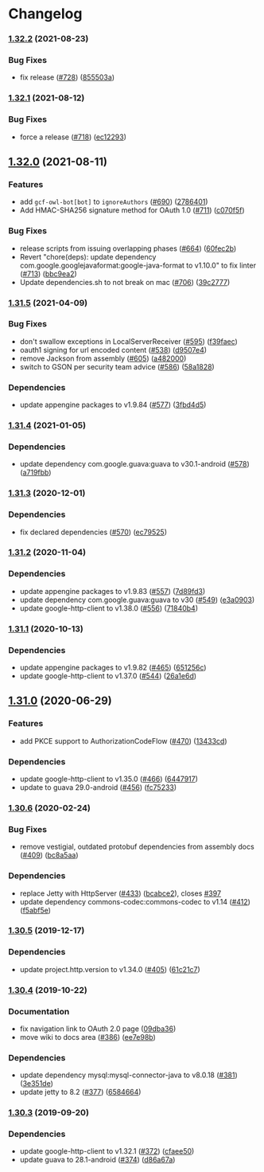 # Changelog

### [1.32.2](https://www.github.com/googleapis/google-oauth-java-client/compare/v1.32.1...v1.32.2) (2021-08-23)


### Bug Fixes

* fix release ([#728](https://www.github.com/googleapis/google-oauth-java-client/issues/728)) ([855503a](https://www.github.com/googleapis/google-oauth-java-client/commit/855503afa55def3192e2bdaf7247aa2484a2abbd))

### [1.32.1](https://www.github.com/googleapis/google-oauth-java-client/compare/v1.32.0...v1.32.1) (2021-08-12)


### Bug Fixes

* force a release ([#718](https://www.github.com/googleapis/google-oauth-java-client/issues/718)) ([ec12293](https://www.github.com/googleapis/google-oauth-java-client/commit/ec122937c496396dad90ac05d71814342c611e70))

## [1.32.0](https://www.github.com/googleapis/google-oauth-java-client/compare/v1.31.5...v1.32.0) (2021-08-11)


### Features

* add `gcf-owl-bot[bot]` to `ignoreAuthors` ([#690](https://www.github.com/googleapis/google-oauth-java-client/issues/690)) ([2786401](https://www.github.com/googleapis/google-oauth-java-client/commit/27864015793eab524c83ba4fc345a1afc27d7a95))
* Add HMAC-SHA256 signature method for OAuth 1.0 ([#711](https://www.github.com/googleapis/google-oauth-java-client/issues/711)) ([c070f5f](https://www.github.com/googleapis/google-oauth-java-client/commit/c070f5f27d8034f681b7fc9a43825cfc7fd6f06f))


### Bug Fixes

* release scripts from issuing overlapping phases ([#664](https://www.github.com/googleapis/google-oauth-java-client/issues/664)) ([60fec2b](https://www.github.com/googleapis/google-oauth-java-client/commit/60fec2b9bbd5d632dff155a45a2ed0fa2f261c45))
* Revert "chore(deps): update dependency com.google.googlejavaformat:google-java-format to v1.10.0" to fix linter ([#713](https://www.github.com/googleapis/google-oauth-java-client/issues/713)) ([bbc9ea2](https://www.github.com/googleapis/google-oauth-java-client/commit/bbc9ea2865f30a12402869e427bc6ae3ebffc588))
* Update dependencies.sh to not break on mac ([#706](https://www.github.com/googleapis/google-oauth-java-client/issues/706)) ([39c2777](https://www.github.com/googleapis/google-oauth-java-client/commit/39c2777543ca46dc2e4c12bd5469e829c9a85c37))

### [1.31.5](https://www.github.com/googleapis/google-oauth-java-client/compare/v1.31.4...v1.31.5) (2021-04-09)


### Bug Fixes

* don't swallow exceptions in LocalServerReceiver ([#595](https://www.github.com/googleapis/google-oauth-java-client/issues/595)) ([f39faec](https://www.github.com/googleapis/google-oauth-java-client/commit/f39faec9980fa65602a216fbf34555b744139443))
* oauth1 signing for url encoded content ([#538](https://www.github.com/googleapis/google-oauth-java-client/issues/538)) ([d9507e4](https://www.github.com/googleapis/google-oauth-java-client/commit/d9507e4c367cc870b811e28e3b206ef4661c67d8))
* remove Jackson from assembly ([#605](https://www.github.com/googleapis/google-oauth-java-client/issues/605)) ([a482000](https://www.github.com/googleapis/google-oauth-java-client/commit/a482000eddf3c056f57492487c4a2f1e2f81feeb))
* switch to GSON per security team advice ([#586](https://www.github.com/googleapis/google-oauth-java-client/issues/586)) ([58a1828](https://www.github.com/googleapis/google-oauth-java-client/commit/58a1828e8e291c59494893b2632c294dffe98b23))


### Dependencies

* update appengine packages to v1.9.84 ([#577](https://www.github.com/googleapis/google-oauth-java-client/issues/577)) ([3fbd4d5](https://www.github.com/googleapis/google-oauth-java-client/commit/3fbd4d5205215447969adb7fa93a46f309eed4a5))

### [1.31.4](https://www.github.com/googleapis/google-oauth-java-client/compare/v1.31.3...v1.31.4) (2021-01-05)


### Dependencies

* update dependency com.google.guava:guava to v30.1-android ([#578](https://www.github.com/googleapis/google-oauth-java-client/issues/578)) ([a719fbb](https://www.github.com/googleapis/google-oauth-java-client/commit/a719fbb03701938aac125f456153433e41b69393))

### [1.31.3](https://www.github.com/googleapis/google-oauth-java-client/compare/v1.31.2...v1.31.3) (2020-12-01)


### Dependencies

* fix declared dependencies ([#570](https://www.github.com/googleapis/google-oauth-java-client/issues/570)) ([ec79525](https://www.github.com/googleapis/google-oauth-java-client/commit/ec79525da8bc50d4cb641a87c186a5870a61afd4))

### [1.31.2](https://www.github.com/googleapis/google-oauth-java-client/compare/v1.31.1...v1.31.2) (2020-11-04)


### Dependencies

* update appengine packages to v1.9.83 ([#557](https://www.github.com/googleapis/google-oauth-java-client/issues/557)) ([7d89fd3](https://www.github.com/googleapis/google-oauth-java-client/commit/7d89fd36810e5c29073e0ab571e7e433d4473996))
* update dependency com.google.guava:guava to v30 ([#549](https://www.github.com/googleapis/google-oauth-java-client/issues/549)) ([e3a0903](https://www.github.com/googleapis/google-oauth-java-client/commit/e3a0903fc405ea6fa86e62032dfb2a9fc9a23d1f))
* update google-http-client to v1.38.0 ([#556](https://www.github.com/googleapis/google-oauth-java-client/issues/556)) ([71840b4](https://www.github.com/googleapis/google-oauth-java-client/commit/71840b44348f70f9c1e226f51aae3761d71dc341))

### [1.31.1](https://www.github.com/googleapis/google-oauth-java-client/compare/v1.31.0...v1.31.1) (2020-10-13)


### Dependencies

* update appengine packages to v1.9.82 ([#465](https://www.github.com/googleapis/google-oauth-java-client/issues/465)) ([651256c](https://www.github.com/googleapis/google-oauth-java-client/commit/651256caaaa0f760c6e098d6dae10b0c939564d4))
* update google-http-client to v1.37.0 ([#544](https://www.github.com/googleapis/google-oauth-java-client/issues/544)) ([26a1e6d](https://www.github.com/googleapis/google-oauth-java-client/commit/26a1e6d17f984cc6c3d5a9d7dbfe984eda2c27bd))

## [1.31.0](https://www.github.com/googleapis/google-oauth-java-client/compare/v1.30.6...v1.31.0) (2020-06-29)


### Features

* add PKCE support to AuthorizationCodeFlow ([#470](https://www.github.com/googleapis/google-oauth-java-client/issues/470)) ([13433cd](https://www.github.com/googleapis/google-oauth-java-client/commit/13433cd7dd06267fc261f0b1d4764f8e3432c824))


### Dependencies

* update google-http-client to v1.35.0 ([#466](https://www.github.com/googleapis/google-oauth-java-client/issues/466)) ([6447917](https://www.github.com/googleapis/google-oauth-java-client/commit/6447917c657a5ae4267afbab74dfdb890bbfbf28))
* update to guava 29.0-android ([#456](https://www.github.com/googleapis/google-oauth-java-client/issues/456)) ([fc75233](https://www.github.com/googleapis/google-oauth-java-client/commit/fc752336af9cbdb9b2ed816a63d7bd3d8d1e2778))

### [1.30.6](https://www.github.com/googleapis/google-oauth-java-client/compare/v1.30.5...v1.30.6) (2020-02-24)


### Bug Fixes

* remove vestigial, outdated protobuf dependencies from assembly docs ([#409](https://www.github.com/googleapis/google-oauth-java-client/issues/409)) ([bc8a5aa](https://www.github.com/googleapis/google-oauth-java-client/commit/bc8a5aa3745b414bea035d9dad66882be7ad6311))


### Dependencies

* replace Jetty with HttpServer ([#433](https://www.github.com/googleapis/google-oauth-java-client/issues/433)) ([bcabce2](https://www.github.com/googleapis/google-oauth-java-client/commit/bcabce25df8b7dc9d3d0edfca009d47a465d1af3)), closes [#397](https://www.github.com/googleapis/google-oauth-java-client/issues/397)
* update dependency commons-codec:commons-codec to v1.14 ([#412](https://www.github.com/googleapis/google-oauth-java-client/issues/412)) ([f5abf5e](https://www.github.com/googleapis/google-oauth-java-client/commit/f5abf5e00b9785f48fdea55a9d993565c66af61a))

### [1.30.5](https://www.github.com/googleapis/google-oauth-java-client/compare/v1.30.4...v1.30.5) (2019-12-17)


### Dependencies

* update project.http.version to v1.34.0 ([#405](https://www.github.com/googleapis/google-oauth-java-client/issues/405)) ([61c21c7](https://www.github.com/googleapis/google-oauth-java-client/commit/61c21c7f6be6aca8285e3fedf1edab9a0faf3570))

### [1.30.4](https://www.github.com/googleapis/google-oauth-java-client/compare/v1.30.3...v1.30.4) (2019-10-22)


### Documentation

* fix navigation link to OAuth 2.0 page ([09dba36](https://www.github.com/googleapis/google-oauth-java-client/commit/09dba36c4166fd1a062cc75e8688cd933c30f21d))
* move wiki to docs area ([#386](https://www.github.com/googleapis/google-oauth-java-client/issues/386)) ([ee7e98b](https://www.github.com/googleapis/google-oauth-java-client/commit/ee7e98b187251f1031863ad02790bf37a65b5691))


### Dependencies

* update dependency mysql:mysql-connector-java to v8.0.18 ([#381](https://www.github.com/googleapis/google-oauth-java-client/issues/381)) ([3e351de](https://www.github.com/googleapis/google-oauth-java-client/commit/3e351de3fb9a70a9174d06970b60d2387955e196))
* update jetty to 8.2 ([#377](https://www.github.com/googleapis/google-oauth-java-client/issues/377)) ([6584664](https://www.github.com/googleapis/google-oauth-java-client/commit/658466473c4f016c356e3647234e19c9166fcaec))

### [1.30.3](https://www.github.com/googleapis/google-oauth-java-client/compare/v1.30.2...v1.30.3) (2019-09-20)


### Dependencies

* update google-http-client to v1.32.1 ([#372](https://www.github.com/googleapis/google-oauth-java-client/issues/372)) ([cfaee50](https://www.github.com/googleapis/google-oauth-java-client/commit/cfaee50))
* update guava to 28.1-android ([#374](https://www.github.com/googleapis/google-oauth-java-client/issues/374)) ([d86a67a](https://www.github.com/googleapis/google-oauth-java-client/commit/d86a67a))
